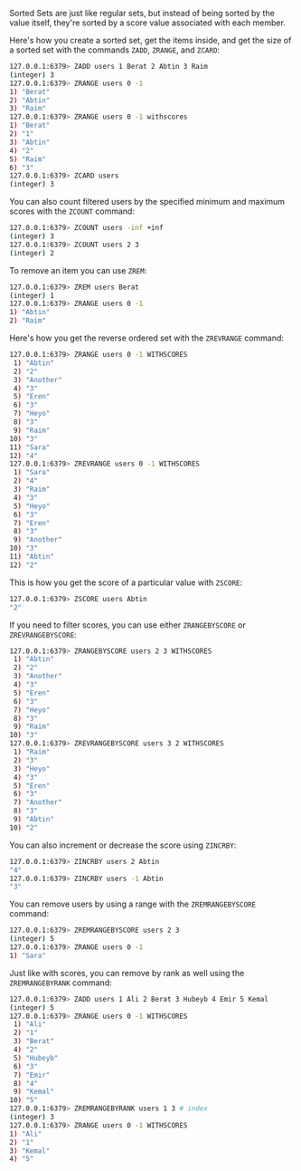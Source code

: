 Sorted Sets are just like regular sets, but instead of being sorted by the value itself, they're sorted by a score value associated with each member.

Here's how you create a sorted set, get the items inside, and get the size of a sorted set with the commands `ZADD`, `ZRANGE`, and `ZCARD`:
```bash
127.0.0.1:6379> ZADD users 1 Berat 2 Abtin 3 Raim
(integer) 3
127.0.0.1:6379> ZRANGE users 0 -1
1) "Berat"
2) "Abtin"
3) "Raim"
127.0.0.1:6379> ZRANGE users 0 -1 withscores
1) "Berat"
2) "1"
3) "Abtin"
4) "2"
5) "Raim"
6) "3"
127.0.0.1:6379> ZCARD users
(integer) 3
```

You can also count filtered users by the specified minimum and maximum scores with the `ZCOUNT` command:
```bash
127.0.0.1:6379> ZCOUNT users -inf +inf
(integer) 3
127.0.0.1:6379> ZCOUNT users 2 3
(integer) 2
```

To remove an item you can use `ZREM`:
```bash
127.0.0.1:6379> ZREM users Berat
(integer) 1
127.0.0.1:6379> ZRANGE users 0 -1
1) "Abtin"
2) "Raim"
```

Here's how you get the reverse ordered set with the `ZREVRANGE` command:
```bash
127.0.0.1:6379> ZRANGE users 0 -1 WITHSCORES
 1) "Abtin"
 2) "2"
 3) "Another"
 4) "3"
 5) "Eren"
 6) "3"
 7) "Heyo"
 8) "3"
 9) "Raim"
10) "3"
11) "Sara"
12) "4"
127.0.0.1:6379> ZREVRANGE users 0 -1 WITHSCORES
 1) "Sara"
 2) "4"
 3) "Raim"
 4) "3"
 5) "Heyo"
 6) "3"
 7) "Eren"
 8) "3"
 9) "Another"
10) "3"
11) "Abtin"
12) "2"
```

This is how you get the score of a particular value with `ZSCORE`:
```bash
127.0.0.1:6379> ZSCORE users Abtin
"2"
```

If you need to filter scores, you can use either `ZRANGEBYSCORE` or `ZREVRANGEBYSCORE`:
```bash
127.0.0.1:6379> ZRANGEBYSCORE users 2 3 WITHSCORES
 1) "Abtin"
 2) "2"
 3) "Another"
 4) "3"
 5) "Eren"
 6) "3"
 7) "Heyo"
 8) "3"
 9) "Raim"
10) "3"
127.0.0.1:6379> ZREVRANGEBYSCORE users 3 2 WITHSCORES
 1) "Raim"
 2) "3"
 3) "Heyo"
 4) "3"
 5) "Eren"
 6) "3"
 7) "Another"
 8) "3"
 9) "Abtin"
10) "2"
```

You can also increment or decrease the score using `ZINCRBY`:
```bash
127.0.0.1:6379> ZINCRBY users 2 Abtin
"4"
127.0.0.1:6379> ZINCRBY users -1 Abtin
"3"
```

You can remove users by using a range with the `ZREMRANGEBYSCORE` command:
```bash
127.0.0.1:6379> ZREMRANGEBYSCORE users 2 3
(integer) 5
127.0.0.1:6379> ZRANGE users 0 -1
1) "Sara"
```

Just like with scores, you can remove by rank as well using the `ZREMRANGEBYRANK` command:
```bash
127.0.0.1:6379> ZADD users 1 Ali 2 Berat 3 Hubeyb 4 Emir 5 Kemal
(integer) 5
127.0.0.1:6379> ZRANGE users 0 -1 WITHSCORES
 1) "Ali"
 2) "1"
 3) "Berat"
 4) "2"
 5) "Hubeyb"
 6) "3"
 7) "Emir"
 8) "4"
 9) "Kemal"
10) "5"
127.0.0.1:6379> ZREMRANGEBYRANK users 1 3 # index
(integer) 3
127.0.0.1:6379> ZRANGE users 0 -1 WITHSCORES
1) "Ali"
2) "1"
3) "Kemal"
4) "5"
```
